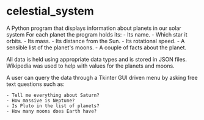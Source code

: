 # celestial_system
A Python program that displays information about planets in our solar system
For each planet the program holds its:
    - Its name.
    - Which star it orbits.
    - Its mass.
    - Its distance from the Sun.
    - Its rotational speed.
    - A sensible list of the planet's moons.
    - A couple of facts about the planet.

All data is held using appropriate data types and is stored in JSON files. Wikipedia was used to help with values for the planets and moons.

A user can query the data through a Tkinter GUI driven menu by asking free text questions such as:

    - Tell me everything about Saturn?
    - How massive is Neptune?
    - Is Pluto in the list of planets?
    - How many moons does Earth have?
